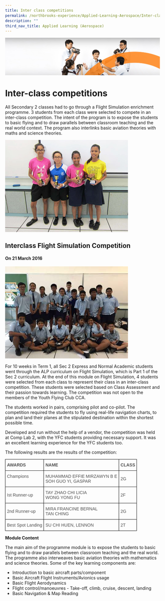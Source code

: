 ```yaml
---
title: Inter class competitions
permalink: /northbrooks-experience/Applied-Learning-Aerospace/Inter-class-competitions/
description: ""
third_nav_title: Applied Learning (Aerospace)
---
```

![](/images/cca.jpg)

Inter-class competitions
========================

All Secondary 2 classes had to go through a Flight Simulation enrichment programme. 3 students from each class were selected to compete in an inter-class competition. The intent of the program is to expose the students to basic flying and to draw parallels between classroom teaching and the real world context. The program also interlinks basic aviation theories with maths and science theories.

![](/images/InterClass.jpeg)

Interclass Flight Simulation Competition
----------------------------------------

#### On 21 March 2016

![](/images/Interclass2.jpg)

For 10 weeks in Term 1, all Sec 2 Express and Normal Academic students went through the ALP curriculum on Flight Simulation, which is Part 1 of the Sec 2 curriculum. At the end of this module on Flight Simulation, 4 students were selected from each class to represent their class in an inter-class competition. These students were selected based on Class Assessment and their passion towards learning. The competition was not open to the members of the Youth Flying Club CCA.

The students worked in pairs, comprising pilot and co-pilot. The competition required the students to fly using real-life navigation charts, to plan and land their planes at the stipulated destination within the shortest possible time.

Developed and run without the help of a vendor, the competition was held at Comp Lab 2, with the YFC students providing necessary support. It was an excellent learning experience for the YFC students too.

The following results are the results of the competition:

<style type="text/css">
.tg  {border-collapse:collapse;border-spacing:0;}
.tg td{border-color:black;border-style:solid;border-width:1px;font-family:Arial, sans-serif;font-size:14px;
  overflow:hidden;padding:10px 5px;word-break:normal;}
.tg th{border-color:black;border-style:solid;border-width:1px;font-family:Arial, sans-serif;font-size:14px;
  font-weight:normal;overflow:hidden;padding:10px 5px;word-break:normal;}
.tg .tg-50jh{color:#505050;font-weight:bold;text-align:left;vertical-align:top}
.tg .tg-y44u{color:#505050;text-align:left;vertical-align:top}
.tg .tg-te7m{color:#505050;text-align:left;vertical-align:middle}
</style>
<table class="tg">
<thead>
  <tr>
    <th class="tg-50jh">AWARDS</th>
    <th class="tg-50jh">NAME</th>
    <th class="tg-50jh">CLASS</th>
  </tr>
</thead>
<tbody>
  <tr>
    <td class="tg-y44u">Champions  <br> </td>
    <td class="tg-y44u">MUHAMMAD EFFIE MIRZAWYN B E<br>SOH GUO YI, GASPAR</td>
    <td class="tg-te7m">2G</td>
  </tr>
  <tr>
    <td class="tg-te7m">Ist Runner-up</td>
    <td class="tg-y44u">TAY ZHAO CHI LICIA<br>WONG YONG FU</td>
    <td class="tg-te7m">2F</td>
  </tr>
  <tr>
    <td class="tg-te7m">2nd Runner-up  </td>
    <td class="tg-y44u">MIRA FRANCINE BERNAL<br>TAN CHING</td>
    <td class="tg-te7m">2G</td>
  </tr>
  <tr>
    <td class="tg-te7m">Best Spot Landing</td>
    <td class="tg-y44u">SU CHI HUEN, LENNON</td>
    <td class="tg-te7m">2T</td>
  </tr>
</tbody>
</table>

**Module Content**

The main aim of the programme module is to expose the students to basic flying and to draw parallels between classroom teaching and the real world. The programme also interweaves basic aviation theories with mathematics and science theories. Some of the key learning components are:

*   Introduction to basic aircraft parts/component
*   Basic Aircraft Flight Instruments/Avionics usage
*   Basic Flight Aerodynamics
*   Flight control/manoeuvres - Take-off, climb, cruise, descent, landing
*   Basic Navigation & Map Reading